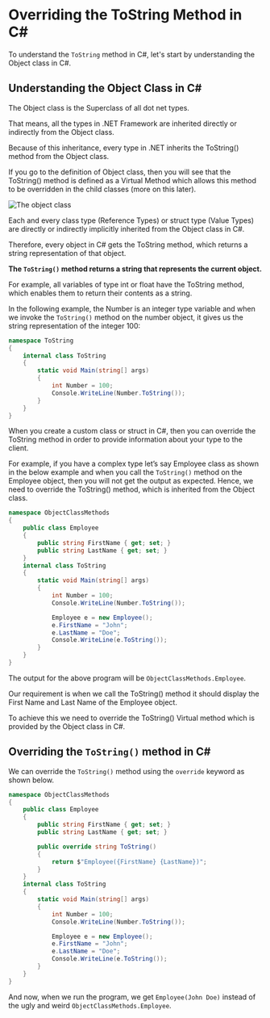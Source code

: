 # Overriding the ToString Method in C#

To understand the `ToString` method in C#, let's start by understanding the Object class in C#.

## Understanding the Object Class in C#
The Object class is the Superclass of all dot net types.

That means, all the types in .NET Framework are inherited directly or indirectly from the Object class.

Because of this inheritance, every type in .NET inherits the ToString() method from the Object class.

If you go to the definition of Object class, then you will see that the ToString() method is defined as a 
Virtual Method which allows this method to be overridden in the child classes (more on this later).

![The object class](object-class.png)

Each and every class type (Reference Types) or struct type (Value Types) are directly or indirectly implicitly 
inherited from the Object class in C#.

Therefore, every object in C# gets the ToString method, which returns a string representation of that object.

**The `ToString()` method returns a string that represents the current object.**

For example, all variables of type int or float have the ToString method, which enables them to return their
contents as a string.

In the following example, the Number is an integer type variable and when we invoke the `ToString()` method on the
number object, it gives us the string representation of the integer 100:

```C#
namespace ToString
{
    internal class ToString
    {
        static void Main(string[] args)
        {
            int Number = 100;
            Console.WriteLine(Number.ToString());
        }
    }
}
```

When you create a custom class or struct in C#, then you can override the ToString method in order to provide 
information about your type to the client.

For example, if you have a complex type let’s say Employee class as shown in the below example and when you call the 
`ToString()` method on the Employee object, then you will not get the output as expected. Hence, we need to 
override the ToString() method, which is inherited from the Object class.

```C#
namespace ObjectClassMethods
{
    public class Employee
    {
        public string FirstName { get; set; }
        public string LastName { get; set; }
    }
    internal class ToString
    {
        static void Main(string[] args)
        {
            int Number = 100;
            Console.WriteLine(Number.ToString());

            Employee e = new Employee();
            e.FirstName = "John";
            e.LastName = "Doe";
            Console.WriteLine(e.ToString());
        }
    }
}
```
The output for the above program will be `ObjectClassMethods.Employee`.

Our requirement is when we call the ToString() method it should display the First Name and Last Name of the 
Employee object.

To achieve this we need to override the ToString() Virtual method which is provided by the Object class in C#.

## Overriding the `ToString()` method in C#
We can override the `ToString()` method using the `override` keyword as shown below.

```C#
namespace ObjectClassMethods
{
    public class Employee
    {
        public string FirstName { get; set; }
        public string LastName { get; set; }

        public override string ToString()
        {
            return $"Employee({FirstName} {LastName})";
        }
    }
    internal class ToString
    {
        static void Main(string[] args)
        {
            int Number = 100;
            Console.WriteLine(Number.ToString());

            Employee e = new Employee();
            e.FirstName = "John";
            e.LastName = "Doe";
            Console.WriteLine(e.ToString());
        }
    }
}
```

And now, when we run the program, we get `Employee(John Doe)` instead of the ugly and weird 
`ObjectClassMethods.Employee`.